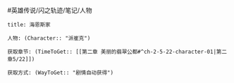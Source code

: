#英雄传说/闪之轨迹/笔记/人物
```ad-note
title: 海恩斯家

人物: (Character:: "派崔克")

获取章节: (TimeToGet:: [[第二章 美丽的翡翠公都#^ch-2-5-22-character-01|第二章5/22]])

获取方式: (WayToGet:: "剧情自动获得")

```

